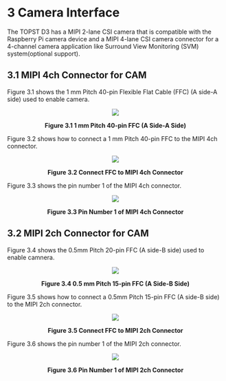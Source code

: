 <h1>
 3 Camera Interface
</h1>

The TOPST D3 has a MIPI 2-lane CSI camera that is compatible with the Raspberry Pi camera device and a MIPI 4-lane CSI camera connector for a 4-channel camera application like Surround View Monitoring (SVM) system(optional support).  


## 3.1 MIPI 4ch Connector for CAM  

Figure 3.1 shows the 1 mm Pitch 40-pin Flexible Flat Cable (FFC) (A side-A side) used to enable camera.  
<p align="center"><img src="https://github.com/Topst-Dev/Documentation/assets/161264431/7a40568f-5904-4ffd-8190-002b69a019dc"></p>
<p align="center"><strong>Figure 3.1 1 mm Pitch 40-pin FFC (A Side-A Side)</strong></p>

Figure 3.2 shows how to connect a 1 mm Pitch 40-pin FFC to the MIPI 4ch connector.  
<p align="center"><img src="https://github.com/Topst-Dev/Documentation/assets/161264431/dc5a53fd-bc66-41ce-9e43-a3fb00470e68"></p>
<p align="center"><strong>Figure 3.2 Connect FFC to MIPI 4ch Connector</strong></p>


Figure 3.3 shows the pin number 1 of the MIPI 4ch connector.  
<p align="center"><img src="https://github.com/Topst-Dev/Documentation/assets/161264431/71fbea0e-c8fd-4e9a-b8fe-7a79030e3922"></p>  
<p align="center"><strong>Figure 3.3 Pin Number 1 of MIPI 4ch Connector</strong></p>



## 3.2 MIPI 2ch Connector for CAM  

Figure 3.4 shows the 0.5mm Pitch 20-pin FFC (A side-B side) used to enable camnera.  
<p align="center"><img src="https://github.com/Topst-Dev/Documentation/assets/161264431/09d86c4c-606f-4c8e-99b8-3989dfdc4bd1"></p> 
<p align="center"><strong>Figure 3.4 0.5 mm Pitch 15-pin FFC (A Side-B Side)</strong></p>


Figure 3.5 shows how to connect a 0.5mm Pitch 15-pin FFC (A side-B side) to the MIPI 2ch connector.  
<p align="center"><img src="https://github.com/Topst-Dev/Documentation/assets/161264431/fcc1badf-b365-4ef7-89d6-be6b8ad40bc7"></p>
<p align="center"><strong>Figure 3.5 Connect FFC to MIPI 2ch Connector</strong></p>


Figure 3.6 shows the pin number 1 of the MIPI 2ch connector.  
<p align="center"><img src="https://github.com/Topst-Dev/Documentation/assets/161264431/6f70e789-34fd-4091-8c45-0d3f695aaf20"></p>
<p align="center"><strong>Figure 3.6 Pin Number 1 of MIPI 2ch Connector</strong></p>




